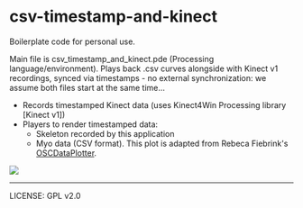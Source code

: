 # csv-timestamp-and-kinect

Boilerplate code for personal use.

Main file is csv_timestamp_and_kinect.pde (Processing language/environment). Plays back .csv curves alongside with Kinect v1 recordings, synced via timestamps - no external synchronization: we assume both files start at the same time...

* Records timestamped Kinect data (uses Kinect4Win Processing library [Kinect v1])
* Players to render timestamped data:
  * Skeleton recorded by this application
  * Myo data (CSV format). This plot is adapted from Rebeca Fiebrink's [OSCDataPlotter](https://github.com/fiebrink1/wekinator_examples/tree/master/teaching_examples/OSCDataPlotter).

![](https://gitlab.com/brizolara/csv_timestamp_and_kinect/-/blob/master/csv_timestamp_and_kinect.png)

---------------------------------------------------
LICENSE: GPL v2.0